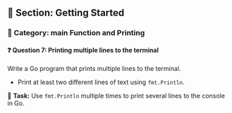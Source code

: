 ## 📘 Section: Getting Started  
### 🔹 Category: main Function and Printing  
#### ❓ Question 7: Printing multiple lines to the terminal

Write a Go program that prints multiple lines to the terminal.

- Print at least two different lines of text using `fmt.Println`.

🔧 **Task:** Use `fmt.Println` multiple times to print several lines to the console in Go.
